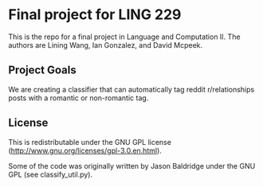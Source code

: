 # Final project for LING 229

This is the repo for a final project in Language and Computation II. The authors are Lining Wang, Ian Gonzalez, and David Mcpeek.

## Project Goals

We are creating a classifier that can automatically tag reddit r/relationships posts with a romantic or non-romantic tag.

## License

This is redistributable under the GNU GPL license (http://www.gnu.org/licenses/gpl-3.0.en.html).

Some of the code was originally written by Jason Baldridge under the GNU GPL (see classify_util.py).